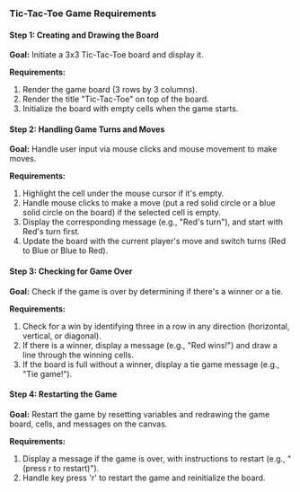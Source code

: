 ### Tic-Tac-Toe Game Requirements

#### Step 1: Creating and Drawing the Board
**Goal:** Initiate a 3x3 Tic-Tac-Toe board and display it.

**Requirements:**
1. Render the game board (3 rows by 3 columns).
2. Render the title "Tic-Tac-Toe" on top of the board.
3. Initialize the board with empty cells when the game starts.

#### Step 2: Handling Game Turns and Moves
**Goal:** Handle user input via mouse clicks and mouse movement to make moves.

**Requirements:**
1. Highlight the cell under the mouse cursor if it's empty.
2. Handle mouse clicks to make a move (put a red solid circle or a blue solid circle on the board) if the selected cell is empty.
3. Display the corresponding message (e.g., "Red's turn"), and start with Red's turn first.
4. Update the board with the current player's move and switch turns (Red to Blue or Blue to Red).

#### Step 3: Checking for Game Over
**Goal:** Check if the game is over by determining if there's a winner or a tie.

**Requirements:**
1. Check for a win by identifying three in a row in any direction (horizontal, vertical, or diagonal).
2. If there is a winner, display a message (e.g., "Red wins!") and draw a line through the winning cells.
3. If the board is full without a winner, display a tie game message (e.g., "Tie game!").

#### Step 4: Restarting the Game
**Goal:** Restart the game by resetting variables and redrawing the game board, cells, and messages on the canvas.

**Requirements:**
1. Display a message if the game is over, with instructions to restart (e.g., "(press r to restart)").
2. Handle key press 'r' to restart the game and reinitialize the board.
